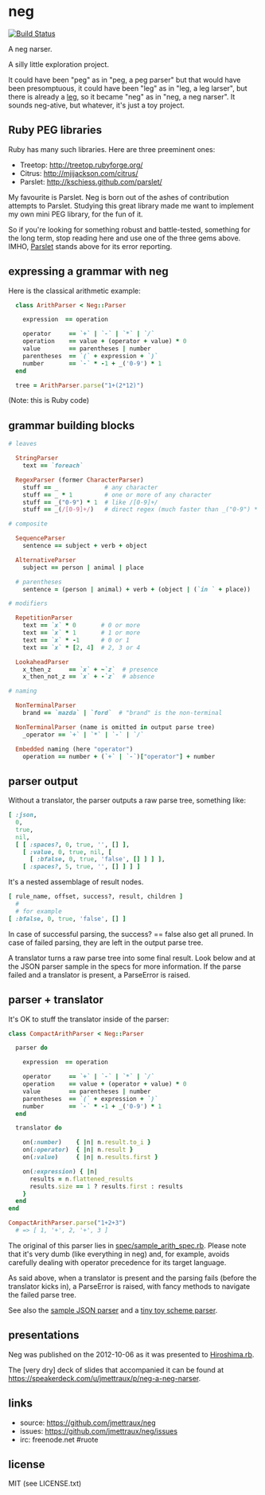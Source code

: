 # neg

[![Build Status](https://secure.travis-ci.org/jmettraux/neg.png)](http://travis-ci.org/jmettraux/neg)

A neg narser.

A silly little exploration project.

It could have been "peg" as in "peg, a peg parser" but that would have been presomptuous, it could have been "leg" as in "leg, a leg larser", but there is already a [leg](http://piumarta.com/software/peg/peg.1.html), so it became "neg" as in "neg, a neg narser". It sounds neg-ative, but whatever, it's just a toy project.


## Ruby PEG libraries

Ruby has many such libraries. Here are three preeminent ones:

* Treetop: <http://treetop.rubyforge.org/>
* Citrus: <http://mjijackson.com/citrus/>
* Parslet: <http://kschiess.github.com/parslet/>

My favourite is Parslet. Neg is born out of the ashes of contribution attempts to Parslet. Studying this great library made me want to implement my own mini PEG library, for the fun of it.

So if you're looking for something robust and battle-tested, something for the long term, stop reading here and use one of the three gems above. IMHO, [Parslet](http://kschiess.github.com/parslet/) stands above for its error reporting.


## expressing a grammar with neg

Here is the classical arithmetic example:

```ruby
  class ArithParser < Neg::Parser

    expression  == operation

    operator     == `+` | `-` | `*` | `/`
    operation    == value + (operator + value) * 0
    value        == parentheses | number
    parentheses  == `(` + expression + `)`
    number       == `-` * -1 + _('0-9') * 1
  end

  tree = ArithParser.parse("1+(2*12)")
```

(Note: this is Ruby code)


## grammar building blocks

```ruby
# leaves

  StringParser
    text == `foreach`

  RegexParser (former CharacterParser)
    stuff == _             # any character
    stuff == _ * 1         # one or more of any character
    stuff == _("0-9") * 1  # like /[0-9]+/
    stuff == _(/[0-9]+/)   # direct regex (much faster than _("0-9") * 1)

# composite

  SequenceParser
    sentence == subject + verb + object

  AlternativeParser
    subject == person | animal | place

  # parentheses
    sentence = (person | animal) + verb + (object | (`in ` + place))

# modifiers

  RepetitionParser
    text == `x` * 0       # 0 or more
    text == `x` * 1       # 1 or more
    text == `x` * -1      # 0 or 1
    text == `x` * [2, 4]  # 2, 3 or 4

  LookaheadParser
    x_then_z     == `x` + ~`z`  # presence
    x_then_not_z == `x` + -`z`  # absence

# naming

  NonTerminalParser
    brand == `mazda` | `ford`  # "brand" is the non-terminal

  NonTerminalParser (name is omitted in output parse tree)
    _operator == `+` | `*` | `-` | `/`

  Embedded naming (here "operator")
    operation == number + (`+` | `-`)["operator"] + number
```


## parser output

Without a translator, the parser outputs a raw parse tree, something like:

```ruby
[ :json,
  0,
  true,
  nil,
  [ [ :spaces?, 0, true, '', [] ],
    [ :value, 0, true, nil, [
      [ :bfalse, 0, true, 'false', [] ] ] ],
    [ :spaces?, 5, true, '', [] ] ] ]
```

It's a nested assemblage of result nodes.

```ruby
[ rule_name, offset, success?, result, children ]
  #
  # for example
[ :bfalse, 0, true, 'false', [] ]
```

In case of successful parsing, the success? == false also get all pruned. In case of failed parsing, they are left in the output parse tree.

A translator turns a raw parse tree into some final result. Look below and at the JSON parser sample in the specs for more information. If the parse failed and a translator is present, a ParseError is raised.


## parser + translator

It's OK to stuff the translator inside of the parser:

```ruby
class CompactArithParser < Neg::Parser

  parser do

    expression  == operation

    operator     == `+` | `-` | `*` | `/`
    operation    == value + (operator + value) * 0
    value        == parentheses | number
    parentheses  == `(` + expression + `)`
    number       == `-` * -1 + _('0-9') * 1
  end

  translator do

    on(:number)    { |n| n.result.to_i }
    on(:operator)  { |n| n.result }
    on(:value)     { |n| n.results.first }

    on(:expression) { |n|
      results = n.flattened_results
      results.size == 1 ? results.first : results
    }
  end
end

CompactArithParser.parse("1+2+3")
  # => [ 1, '+', 2, '+', 3 ]
```

The original of this parser lies in [spec/sample_arith_spec.rb](spec/sample_arith_spec.rb). Please note that it's very dumb (like everything in neg) and, for example, avoids carefully dealing with operator precedence for its target language.

As said above, when a translator is present and the parsing fails (before the translator kicks in), a ParseError is raised, with fancy methods to navigate the failed parse tree.

See also the [sample JSON parser](spec/sample_json_parser_spec.rb) and a [tiny toy scheme parser](spec/sample_scheme_spec.rb).


## presentations

Neg was published on the 2012-10-06 as it was presented to [Hiroshima.rb](http://hiroshimarb.github.com/).

The \[very dry\] deck of slides that accompanied it can be found at <https://speakerdeck.com/u/jmettraux/p/neg-a-neg-narser>.


## links

* source: <https://github.com/jmettraux/neg>
* issues: <https://github.com/jmettraux/neg/issues>
* irc: freenode.net #ruote


## license

MIT (see LICENSE.txt)

